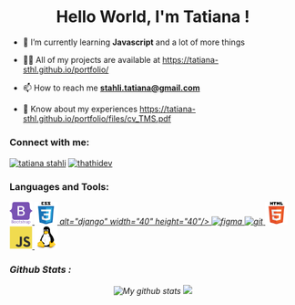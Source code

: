 <h1 align="center">Hello World, I'm Tatiana !</h1>



- 🌱 I’m currently learning **Javascript** and a lot of more things

- 👨‍💻 All of my projects are available at https://tatiana-sthl.github.io/portfolio/

- 📫 How to reach me **stahli.tatiana@gmail.com**

- 📄 Know about my experiences https://tatiana-sthl.github.io/portfolio/files/cv_TMS.pdf

<h3 align="left">Connect with me:</h3>
<p align="left">
<a href="https://www.linkedin.com/in/tatiana-stahli/" target="blank"><img align="center" src="https://raw.githubusercontent.com/rahuldkjain/github-profile-readme-generator/master/src/images/icons/Social/linked-in-alt.svg" alt="tatiana stahli" height="30" width="40" /></a>
 <a href="https://twitter.com/thathidev" target="blank"><img align="center" src="https://raw.githubusercontent.com/rahuldkjain/github-profile-readme-generator/master/src/images/icons/Social/twitter.svg" alt="thathidev" height="30" width="40" /></a>
</p>

<h3 align="left">Languages and Tools:</h3>
<p align="left"> <a href="https://getbootstrap.com" target="_blank" rel="noreferrer"> <img src="https://raw.githubusercontent.com/devicons/devicon/master/icons/bootstrap/bootstrap-plain-wordmark.svg" alt="bootstrap" width="40" height="40"/> </a> <a href="https://www.w3schools.com/css/" target="_blank" rel="noreferrer"> <img src="https://raw.githubusercontent.com/devicons/devicon/master/icons/css3/css3-original-wordmark.svg" alt="css3" width="40" height="40"/> </a> <a href="https://www.djangoproject.com/" target="_blank" rel="noreferrer"> <i class="devicon-django-plain colored"> alt="django" width="40" height="40"/> </a> <a href="https://www.figma.com/" target="_blank" rel="noreferrer"> <img src="https://www.vectorlogo.zone/logos/figma/figma-icon.svg" alt="figma" width="40" height="40"/> </a> <a href="https://git-scm.com/" target="_blank" rel="noreferrer"> <img src="https://www.vectorlogo.zone/logos/git-scm/git-scm-icon.svg" alt="git" width="40" height="40"/> </a> <a href="https://www.w3.org/html/" target="_blank" rel="noreferrer"> <img src="https://raw.githubusercontent.com/devicons/devicon/master/icons/html5/html5-original-wordmark.svg" alt="html5" width="40" height="40"/> </a> <a href="https://developer.mozilla.org/en-US/docs/Web/JavaScript" target="_blank" rel="noreferrer"> <img src="https://raw.githubusercontent.com/devicons/devicon/master/icons/javascript/javascript-original.svg" alt="javascript" width="40" height="40"/> </a> <a href="https://www.linux.org/" target="_blank" rel="noreferrer"> <img src="https://raw.githubusercontent.com/devicons/devicon/master/icons/linux/linux-original.svg" alt="linux" width="40" height="40"/> </a> </p>

<h3 align="left">Github Stats :</h3>
<p align="center">
<img width="40%" src="https://github-readme-stats.vercel.app/api?username=tatiana-sthl&show_icons=true&include_all_commits=true&theme=cobalt&hide_border=true" alt="My github stats" /> 
<img width="40%" src="https://github-readme-stats.vercel.app/api/top-langs/?username=tatiana-sthl&layout=compact&theme=cobalt&hide_border=true" />
</p>

